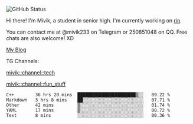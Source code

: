 ![GitHub Status](https://github-readme-stats.vercel.app/api?show_icons=true&username=Mivik)

Hi there! I'm Mivik, a student in senior high. I'm currently working on [rin](https://github.com/Mivik/rin).

You can contact me at @mivik233 on Telegram or 250851048 on QQ. Free chats are also welcome! XD

[My Blog](https://mivik.gitee.io)

TG Channels:

[mivik::channel::tech](https://t.me/mivik_channel_tech/)

[mivik::channel::fun_stuff](https://t.me/mivik_channel_fun_stuff/)

<!--START_SECTION:waka-->
```text
C++        36 hrs 20 mins  ██████████████████████▒░░   89.22 % 
Markdown   3 hrs 8 mins    ██░░░░░░░░░░░░░░░░░░░░░░░   07.71 % 
Other      42 mins         ▒░░░░░░░░░░░░░░░░░░░░░░░░   01.74 % 
YAML       17 mins         ▒░░░░░░░░░░░░░░░░░░░░░░░░   00.72 % 
Text       8 mins          ░░░░░░░░░░░░░░░░░░░░░░░░░   00.36 % 
```
<!--END_SECTION:waka-->

